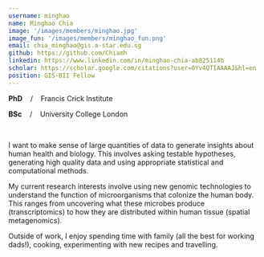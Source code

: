 ```yaml
---
username: minghao
name: Minghao Chia
image: '/images/members/minghao.jpg'
image_fun: '/images/members/minghao_fun.png'
email: chia_minghao@gis.a-star.edu.sg
github: https://github.com/Chiamh
linkedin: https://www.linkedin.com/in/minghao-chia-ab825114b
scholar: https://scholar.google.com/citations?user=0Yv4QTIAAAAJ&hl=en
position: GIS-BII Fellow
---
```


**PhD** &nbsp;&nbsp; / &nbsp;&nbsp; Francis Crick Institute

**BSc** &nbsp;&nbsp; / &nbsp;&nbsp; University College London

<br/>

I want to make sense of large quantities of data to generate insights about human health and biology. This involves asking testable hypotheses, generating high quality data and using appropriate statistical and computational methods. 

My current research interests involve using new genomic technologies to understand the function of microorganisms that colonize the human body. This ranges from uncovering what these microbes produce (transcriptomics) to how they are distributed within human tissue (spatial metagenomics). 

Outside of work, I enjoy spending time with family (all the best for working dads!), cooking, experimenting with new recipes and travelling.